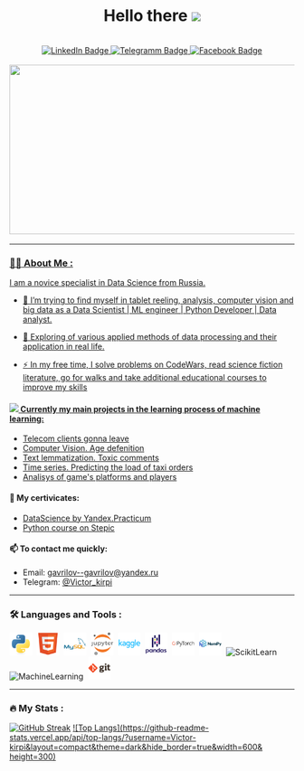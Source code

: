 <h1 align="center">
  Hello there
  <img src="https://media.giphy.com/media/NbeWwvjADhtPFJg7k6/giphy.gif" width="40"/>
</h1>

<br>

<div id="badges" align="center">
  <a href="https://www.linkedin.com/in/victor-gavrilov-3542b8257/">
    <img src="https://img.shields.io/badge/LinkedIn-blue?style=for-the-badge&logo=linkedin&logoColor=white" alt="LinkedIn Badge"/>
  <a href="https://t.me/Victor_kirpi">
    <img src="https://img.shields.io/badge/Telegramm-lightskyblue?style=for-the-badge&logo=telegramm&logoColor=white" alt="Telegramm Badge"/>
  <a href="https://www.facebook.com/victor.gavrilov.7">
    <img src="https://img.shields.io/badge/Facebook-steelblue?style=for-the-badge&logo=facebook&logoColor=white" alt="Facebook Badge"/>
</div>

<div id="counter_view" align="center">
  <img src="https://komarev.com/ghpvc/?username=Victor-kirpi&style=flat-square&color=blue" alt=""/>
</div>

<div align="center">
  <img src="https://media.giphy.com/media/1GEATImIxEXVR79Dhk/giphy.gif" width="600" height="300"/>
</div>

---

### :man_technologist: About Me :
I am a novice specialist in Data Science from Russia.

- :telescope: I’m trying to find myself in tablet reeling, analysis, computer vision and big data as a Data Scientist | ML engineer | Python Developer | Data analyst.
 
- :seedling: Exploring of various applied methods of data processing and their application in real life.

- :zap: In my free time, I solve problems on СodeWars, read science fiction literature, go for walks and take additional educational courses to improve my skills


#### <img src="https://media.giphy.com/media/c0Jwn0I22a3XHgPaft/giphy.gif" width="30"> Сurrently my main projects in the learning process of machine learning:
  - [Telecom clients gonna leave](https://github.com/Victor-kirpi/Yandex.Praktikum/blob/main/15_ML_Telecom_final_project_Yandex/15_ML_Telecom_final_project_Yandex.ipynb)
  - [Computer Vision. Age defenition](https://github.com/Victor-kirpi/Yandex.Praktikum/blob/main/14_NN_Photo_analisys/14_NN_Photo_analisys.ipynb)
  - [Text lemmatization. Toxic comments](https://github.com/Victor-kirpi/Yandex.Praktikum/blob/main/13_AL_Tocix_comments/13_AL_Tocix_comments.ipynb)
  - [Time series. Predicting the load of taxi orders](https://github.com/Victor-kirpi/Yandex.Praktikum/blob/main/12_AL_Taxi_prediction/12_AL_Taxi_prediction.ipynb)
  - [Analisys of game's platforms and players](https://github.com/Victor-kirpi/Yandex.Praktikum/blob/main/05_Game_statistic_final_project/05_Game_statistic_final_project.ipynb)


#### :page_with_curl: My certivicates:
  - [DataScience by Yandex.Practicum](https://github.com/Victor-kirpi/Victor-kirpi/blob/main/Yandex_Practicum_DS_certificate_Gavrilov.pdf)
  - [Python course on Stepic](https://github.com/Victor-kirpi/Victor-kirpi/blob/main/Stepic_python_certificate_Gavrilov.pdf)


#### :mailbox: To contact me quickly: 
  - Email: gavrilov--gavrilov@yandex.ru
  - Telegram: [@Victor_kirpi](https://t.me/Victor_kirpi)

---

### :hammer_and_wrench: Languages and Tools :

<div>
  <img src="https://github.com/devicons/devicon/blob/master/icons/python/python-original.svg" title="Python" alt="Python" width="40" height="40"/>&nbsp;
  <!-- <img src="https://github.com/devicons/devicon/blob/master/icons/css3/css3-plain-wordmark.svg"  title="CSS3" alt="CSS" width="40" height="40"/>&nbsp; -->
  <img src="https://github.com/devicons/devicon/blob/master/icons/html5/html5-original.svg" title="HTML5" alt="HTML" width="40" height="40"/>&nbsp;
  <img src="https://github.com/devicons/devicon/blob/master/icons/mysql/mysql-original-wordmark.svg" title="MySQL"  alt="MySQL" width="40" height="40"/>&nbsp;
    <img src="https://github.com/devicons/devicon/blob/master/icons/jupyter/jupyter-original-wordmark.svg" title="Jupyter"  alt="Jupyter" width="40" height="40"/>&nbsp;
    <img src="https://github.com/devicons/devicon/blob/master/icons/kaggle/kaggle-original-wordmark.svg" title="Kaggle"  alt="Kaggle" width="40" height="40"/>&nbsp;
    <img src="https://github.com/devicons/devicon/blob/master/icons/pandas/pandas-original-wordmark.svg" title="Pandas"  alt="Pandas" width="40" height="40"/>&nbsp;
    <img src="https://github.com/devicons/devicon/blob/master/icons/pytorch/pytorch-original-wordmark.svg" title="PyTorch"  alt="PyTorch" width="40" height="40"/>&nbsp;
    <img src="https://github.com/devicons/devicon/blob/master/icons/numpy/numpy-original-wordmark.svg" title="NumPy"  alt="NumPy" width="40" height="40"/>&nbsp;
    <img src="https://upload.wikimedia.org/wikipedia/commons/0/05/Scikit_learn_logo_small.svg" title="ScikitLearn"  alt="ScikitLearn" width="40" height="40"/>&nbsp;
    <img src="https://user-images.githubusercontent.com/117514476/202476075-74cb91de-d3a6-46a9-8531-769fd8846650.png" title="MachineLearning"  alt="MachineLearning" width="40" height="40"/>&nbsp;
   <img src="https://github.com/devicons/devicon/blob/master/icons/git/git-original-wordmark.svg" title="Git"  alt="Git" width="40" height="40"/>&nbsp;
</div>

---

### :fire: My Stats :

[![GitHub Streak](http://github-readme-streak-stats.herokuapp.com?user=Victor-kirpi&theme=dark&hide_border=true)](https://git.io/streak-stats)
[![Top Langs](https://github-readme-stats.vercel.app/api/top-langs/?username=Victor-kirpi&layout=compact&theme=dark&hide_border=true&width=600& height=300)](https://github.com/anuraghazra/github-readme-stats)
